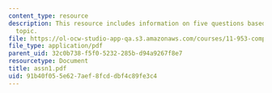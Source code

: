 ```yaml
---
content_type: resource
description: This resource includes information on five questions based on the given
  topic.
file: https://ol-ocw-studio-app-qa.s3.amazonaws.com/courses/11-953-comparative-land-use-and-transportation-planning-spring-2006/91b40f055e627aef8fcddbf4c89fe3c4_assn1.pdf
file_type: application/pdf
parent_uid: 32c0b738-f5f0-5232-285b-d94a9267f8e7
resourcetype: Document
title: assn1.pdf
uid: 91b40f05-5e62-7aef-8fcd-dbf4c89fe3c4
---
```

